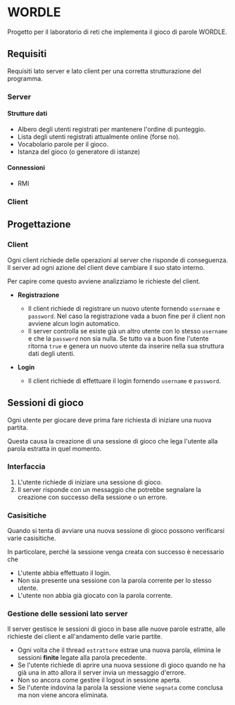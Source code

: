 # WORDLE

Progetto per il laboratorio di reti che implementa il gioco
di parole WORDLE.

## Requisiti

Requisiti lato server e lato client per una corretta
strutturazione del programma.

### Server

#### Strutture dati

- Albero degli utenti registrati per mantenere l'ordine di
  punteggio.
- Lista degli utenti registrati attualmente online (forse
  no).
- Vocabolario parole per il gioco.
- Istanza del gioco (o generatore di istanze)

#### Connessioni

- RMI

### Client

## Progettazione

### Client

Ogni client richiede delle operazioni al server che risponde
di conseguenza. Il server ad ogni azione del client deve
cambiare il suo stato interno.

Per capire come questo avviene analizziamo le richieste del
client.

- **Registrazione**

  - Il client richiede di registrare un nuovo utente
    fornendo `username` e `password`. Nel caso la
    registrazione vada a buon fine per il client non avviene
    alcun login automatico.
  - Il server controlla se esiste già un altro utente con lo
    stesso `username` e che la `password` non sia nulla. Se
    tutto va a buon fine l'utente ritorna `true` e genera un
    nuovo utente da inserire nella sua struttura dati degli
    utenti.

- **Login**
  - Il client richiede di effettuare il login fornendo
    `username` e `password`.

## Sessioni di gioco

Ogni utente per giocare deve prima fare richiesta di
iniziare una nuova partita.

Questa causa la creazione di una sessione di gioco che
lega l'utente alla parola estratta in quel momento.

### Interfaccia

1. L'utente richiede di iniziare una sessione di gioco.
2. Il server risponde con un messaggio che potrebbe
   segnalare la creazione con successo della sessione o
   un errore.

### Casisitiche

Quando si tenta di avviare una nuova sessione di gioco
possono verificarsi varie casisitiche.

In particolare, perché la sessione venga creata con
successo è necessario che

- L'utente abbia effettuato il login.
- Non sia presente una sessione con la parola corrente
  per lo stesso utente.
- L'utente non abbia già giocato con la parola corrente.

### Gestione delle sessioni lato server

Il server gestisce le sessioni di gioco in base alle
nuove parole estratte, alle richieste dei client e
all'andamento delle varie partite.

- Ogni volta che il thread `estrattore` estrae una
  nuova parola, elimina le sessioni **finite** legate alla
  parola precedente.
- Se l'utente richiede di aprire una nuova sessione di
  gioco quando ne ha già una in atto allora il server
  invia un messaggio d'errore.
- Non so ancora come gestire il logout in sessione
  aperta.
- Se l'utente indovina la parola la sessione viene
  `segnata` come conclusa ma non viene ancora eliminata.
